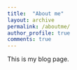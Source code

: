 ```yaml
---
title:  "About me"
layout: archive
permalink: /aboutme/
author_profile: true
comments: true
---
```


This is my blog page.
